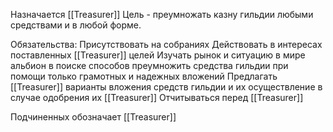 Назначается [[Treasurer]] 
Цель - преумножать казну гильдии любыми средствами и в любой форме.

Обязательства: 
Присутствовать на собраниях 
Действовать в интересах поставленных [[Treasurer]] целей 
Изучать рынок и ситуацию в мире альбион в поиске способов преумножить средства гильдии при помощи только грамотных и надежных вложений 
Предлагать [[Treasurer]] варианты вложения средств гильдии и их осуществление в случае одобрения их [[Treasurer]] 
Отчитываться перед [[Treasurer]]

Подчиненных обозначает [[Treasurer]]